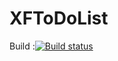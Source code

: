 # XFToDoList
Build :[![Build status](https://ci.appveyor.com/api/projects/status/j2s8n4hh6yx241rx?svg=true)](https://ci.appveyor.com/project/trungngotdt/xftodolist)
